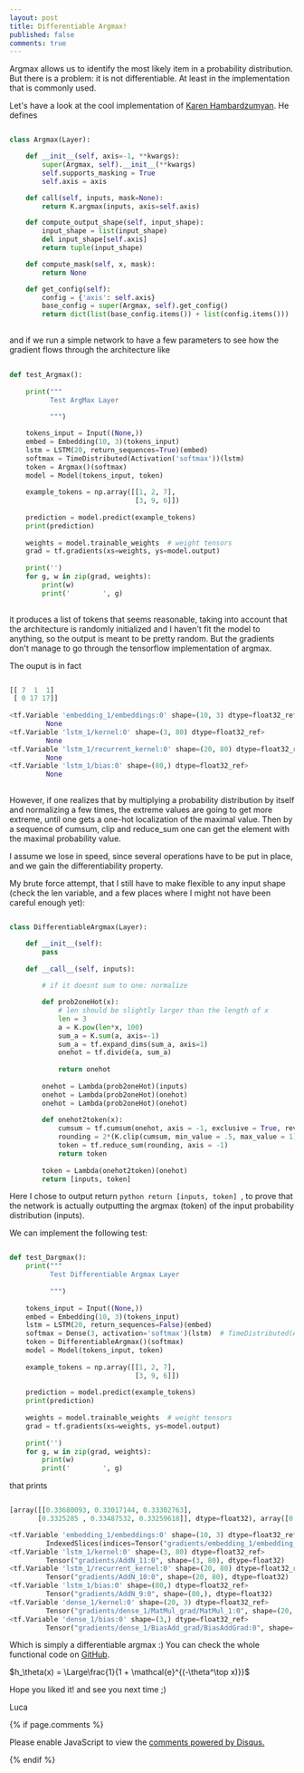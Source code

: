 ```yaml
---
layout: post
title: Differentiable Argmax!
published: false
comments: true
---
```


Argmax allows us to identify the most likely item in a probability distribution. But there 
is a problem: it is not differentiable. At least in the implementation that is commonly used.

Let's have a look at the cool implementation of [Karen Hambardzumyan](https://github.com/YerevaNN/R-NET-in-Keras/blob/master/layers/Argmax.py). He defines

```python

class Argmax(Layer):

    def __init__(self, axis=-1, **kwargs):
        super(Argmax, self).__init__(**kwargs)
        self.supports_masking = True
        self.axis = axis

    def call(self, inputs, mask=None):
        return K.argmax(inputs, axis=self.axis)

    def compute_output_shape(self, input_shape):
        input_shape = list(input_shape)
        del input_shape[self.axis]
        return tuple(input_shape)

    def compute_mask(self, x, mask):
        return None

    def get_config(self):
        config = {'axis': self.axis}
        base_config = super(Argmax, self).get_config()
        return dict(list(base_config.items()) + list(config.items()))
        
```

and if we run a simple network to have a few parameters to see how the gradient flows through the architecture like 

```python
    
def test_Argmax():
    
    print("""
          Test ArgMax Layer
          
          """)

    tokens_input = Input((None,))
    embed = Embedding(10, 3)(tokens_input)
    lstm = LSTM(20, return_sequences=True)(embed)
    softmax = TimeDistributed(Activation('softmax'))(lstm)
    token = Argmax()(softmax)
    model = Model(tokens_input, token)
    
    example_tokens = np.array([[1, 2, 7],
                               [3, 9, 6]])
    
    prediction = model.predict(example_tokens)
    print(prediction)
    
    weights = model.trainable_weights  # weight tensors
    grad = tf.gradients(xs=weights, ys=model.output)
    
    print('')
    for g, w in zip(grad, weights):
        print(w)
        print('        ', g) 
        
```

it produces a list of tokens that seems reasonable, taking into account that the architecture is randomly initialized and I haven't fit the model to anything, so the output is meant to be pretty random. But the gradients don't manage to go through the tensorflow implementation of argmax. 

The ouput is in fact

```python

[[ 7  1  1]
 [ 0 17 17]]
 
<tf.Variable 'embedding_1/embeddings:0' shape=(10, 3) dtype=float32_ref>
         None
<tf.Variable 'lstm_1/kernel:0' shape=(3, 80) dtype=float32_ref>
         None
<tf.Variable 'lstm_1/recurrent_kernel:0' shape=(20, 80) dtype=float32_ref>
         None
<tf.Variable 'lstm_1/bias:0' shape=(80,) dtype=float32_ref>
         None
         
```

However, if one realizes that by multiplying a probability distribution by itself and normalizing a few times, the extreme values are going to get more extreme, until one gets a one-hot localization of the maximal value. Then by a sequence of cumsum, clip and reduce_sum one can get the element with the maximal probability value.

I assume we lose in speed, since several operations have to be put in place, and we gain the differentiability property.

My brute force attempt, that I still have to make flexible to any input shape (check the len variable, and a few places where I might not have been careful enough yet):

```python

class DifferentiableArgmax(Layer):

    def __init__(self):
        pass
    
    def __call__(self, inputs):
        
        # if it doesnt sum to one: normalize

        def prob2oneHot(x):
            # len should be slightly larger than the length of x
            len = 3
            a = K.pow(len*x, 100)
            sum_a = K.sum(a, axis=-1)
            sum_a = tf.expand_dims(sum_a, axis=1)
            onehot = tf.divide(a, sum_a)
            
            return onehot
            
        onehot = Lambda(prob2oneHot)(inputs)
        onehot = Lambda(prob2oneHot)(onehot)
        onehot = Lambda(prob2oneHot)(onehot)
        
        def onehot2token(x):
            cumsum = tf.cumsum(onehot, axis = -1, exclusive = True, reverse = True)
            rounding = 2*(K.clip(cumsum, min_value = .5, max_value = 1) - .5)
            token = tf.reduce_sum(rounding, axis = -1)
            return token
        
        token = Lambda(onehot2token)(onehot)
        return [inputs, token]

```

Here I chose to output return ```python return [inputs, token] ```, to prove that the network is actually outputting the argmax (token) of the input probability distribution (inputs).

We can implement the following test:

```python

def test_Dargmax():
    print("""
          Test Differentiable Argmax Layer
          
          """)
    
    tokens_input = Input((None,))
    embed = Embedding(10, 3)(tokens_input)
    lstm = LSTM(20, return_sequences=False)(embed)
    softmax = Dense(3, activation='softmax')(lstm)  # TimeDistributed(Activation('softmax'))(lstm)
    token = DifferentiableArgmax()(softmax)
    model = Model(tokens_input, token)
    
    example_tokens = np.array([[1, 2, 7],
                               [3, 9, 6]])
    
    prediction = model.predict(example_tokens)
    print(prediction)
    
    weights = model.trainable_weights  # weight tensors
    grad = tf.gradients(xs=weights, ys=model.output)
    
    print('')
    for g, w in zip(grad, weights):
        print(w)
        print('        ', g) 

```

that prints
   
``` python

[array([[0.33680093, 0.33017144, 0.33302763],
       [0.3325285 , 0.33487532, 0.33259618]], dtype=float32), array([0., 1.], dtype=float32)]

<tf.Variable 'embedding_1/embeddings:0' shape=(10, 3) dtype=float32_ref>
         IndexedSlices(indices=Tensor("gradients/embedding_1/embedding_lookup_grad/Reshape_1:0", shape=(?,), dtype=int32), values=Tensor("gradients/embedding_1/embedding_lookup_grad/Reshape:0", shape=(?, 3), dtype=float32), dense_shape=Tensor("gradients/embedding_1/embedding_lookup_grad/ToInt32:0", shape=(2,), dtype=int32))
<tf.Variable 'lstm_1/kernel:0' shape=(3, 80) dtype=float32_ref>
         Tensor("gradients/AddN_11:0", shape=(3, 80), dtype=float32)
<tf.Variable 'lstm_1/recurrent_kernel:0' shape=(20, 80) dtype=float32_ref>
         Tensor("gradients/AddN_10:0", shape=(20, 80), dtype=float32)
<tf.Variable 'lstm_1/bias:0' shape=(80,) dtype=float32_ref>
         Tensor("gradients/AddN_9:0", shape=(80,), dtype=float32)
<tf.Variable 'dense_1/kernel:0' shape=(20, 3) dtype=float32_ref>
         Tensor("gradients/dense_1/MatMul_grad/MatMul_1:0", shape=(20, 3), dtype=float32)
<tf.Variable 'dense_1/bias:0' shape=(3,) dtype=float32_ref>
         Tensor("gradients/dense_1/BiasAdd_grad/BiasAddGrad:0", shape=(3,), dtype=float32)

```

Which is simply a differentiable argmax :) You can check the whole functional code on [GitHub](https://github.com/LuCeHe/codes4blog/blob/master/differentiable_argmax.py).

$h_\theta(x) = \Large\frac{1}{1 + \mathcal{e}^{(-\theta^\top x)}}$

Hope you liked it! and see you next time ;)

Luca




{% if page.comments %} 



<div id="disqus_thread"></div>
<script>

/**
*  RECOMMENDED CONFIGURATION VARIABLES: EDIT AND UNCOMMENT THE SECTION BELOW TO INSERT DYNAMIC VALUES FROM YOUR PLATFORM OR CMS.
*  LEARN WHY DEFINING THESE VARIABLES IS IMPORTANT: https://disqus.com/admin/universalcode/#configuration-variables*/
/*
var disqus_config = function () {
this.page.url = PAGE_URL;  // Replace PAGE_URL with your page's canonical URL variable
this.page.identifier = PAGE_IDENTIFIER; // Replace PAGE_IDENTIFIER with your page's unique identifier variable
};
*/
(function() { // DON'T EDIT BELOW THIS LINE
var d = document, s = d.createElement('script');
s.src = 'https://https-lucehe-github-io.disqus.com/embed.js';
s.setAttribute('data-timestamp', +new Date());
(d.head || d.body).appendChild(s);
})();
</script>
<noscript>Please enable JavaScript to view the <a href="https://disqus.com/?ref_noscript">comments powered by Disqus.</a></noscript>



{% endif %}
